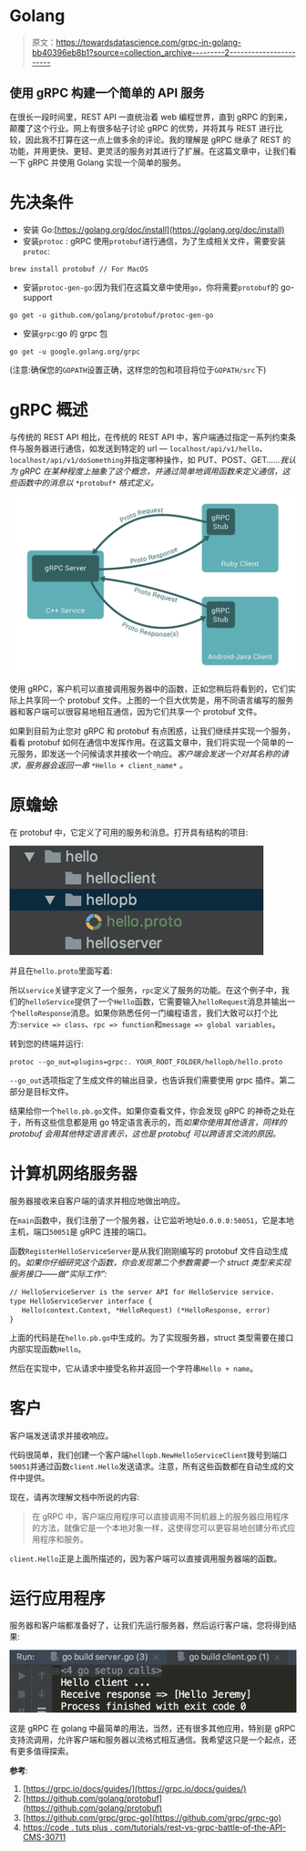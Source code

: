 # Golang

> 原文：<https://towardsdatascience.com/grpc-in-golang-bb40396eb8b1?source=collection_archive---------2----------------------->

## 使用 gRPC 构建一个简单的 API 服务

在很长一段时间里，REST API 一直统治着 web 编程世界，直到 gRPC 的到来，颠覆了这个行业。网上有很多帖子讨论 gRPC 的优势，并将其与 REST 进行比较，因此我不打算在这一点上做多余的评论。我的理解是 gRPC 继承了 REST 的功能，并用更快、更轻、更灵活的服务对其进行了扩展。在这篇文章中，让我们看一下 gRPC 并使用 Golang 实现一个简单的服务。

# 先决条件

*   安装 Go:[https://golang.org/doc/install](https://golang.org/doc/install)
*   安装`protoc` : gRPC 使用`protobuf`进行通信，为了生成相关文件，需要安装`protoc`:

```
brew install protobuf // For MacOS
```

*   安装`protoc-gen-go`:因为我们在这篇文章中使用`go`，你将需要`protobuf`的 go-support

```
go get -u github.com/golang/protobuf/protoc-gen-go
```

*   安装`grpc`:go 的 grpc 包

```
go get -u google.golang.org/grpc
```

(注意:确保您的`GOPATH`设置正确，这样您的包和项目将位于`GOPATH/src`下)

# gRPC 概述

与传统的 REST API 相比，在传统的 REST API 中，客户端通过指定一系列约束条件与服务器进行通信，如发送到特定的 url — `localhost/api/v1/hello`、`localhost/api/v1/doSomething`并指定哪种操作，如 PUT、POST、GET……*我认为 gRPC 在某种程度上抽象了这个概念，并通过简单地调用函数来定义通信，这些函数中的消息以* `*protobuf*` *格式定义。*

![](img/4db2c08760970184265d8b656a9dd196.png)

使用 gRPC，客户机可以直接调用服务器中的函数，正如您稍后将看到的，它们实际上共享同一个 protobuf 文件。上图的一个巨大优势是，用不同语言编写的服务器和客户端可以很容易地相互通信，因为它们共享一个 protobuf 文件。

如果到目前为止您对 gRPC 和 protobuf 有点困惑，让我们继续并实现一个服务，看看 protobuf 如何在通信中发挥作用。在这篇文章中，我们将实现一个简单的一元服务，即发送一个问候请求并接收一个响应。*客户端会发送一个对其名称的请求，服务器会返回一串* `*Hello + client_name*` *。*

# 原蟾蜍

在 protobuf 中，它定义了可用的服务和消息。打开具有结构的项目:

![](img/60769729d7917ffac0ad8c70faf2035c.png)

并且在`hello.proto`里面写着:

所以`service`关键字定义了一个服务，`rpc`定义了服务的功能。在这个例子中，我们的`helloService`提供了一个`Hello`函数，它需要输入`helloRequest`消息并输出一个`helloResponse`消息。如果你熟悉任何一门编程语言，我们大致可以打个比方:`service => class`、`rpc => function`和`message => global variables`。

转到您的终端并运行:

```
protoc --go_out=plugins=grpc:. YOUR_ROOT_FOLDER/hellopb/hello.proto
```

`--go_out`选项指定了生成文件的输出目录，也告诉我们需要使用 grpc 插件。第二部分是目标文件。

结果给你一个`hello.pb.go`文件。如果你查看文件，你会发现 gRPC 的神奇之处在于，所有这些信息都是用 go 特定语言表示的，而*如果你使用其他语言，同样的 protobuf 会用其他特定语言表示，这也是 protobuf 可以跨语言交流的原因。*

# 计算机网络服务器

服务器接收来自客户端的请求并相应地做出响应。

在`main`函数中，我们注册了一个服务器，让它监听地址`0.0.0.0:50051`，它是本地主机，端口`50051`是 gRPC 连接的端口。

函数`RegisterHelloServiceServer`是从我们刚刚编写的 protobuf 文件自动生成的。*如果你仔细研究这个函数，你会发现第二个参数需要一个 struct 类型来实现服务接口——做“实际工作”:*

```
// HelloServiceServer is the server API for HelloService service.
type HelloServiceServer interface {
   Hello(context.Context, *HelloRequest) (*HelloResponse, error)
}
```

上面的代码是在`hello.pb.go`中生成的。为了实现服务器，struct 类型需要在接口内部实现函数`Hello`。

然后在实现中，它从请求中接受名称并返回一个字符串`Hello + name`。

# 客户

客户端发送请求并接收响应。

代码很简单，我们创建一个客户端`hellopb.NewHelloServiceClient`拨号到端口`50051`并通过函数`client.Hello`发送请求。注意，所有这些函数都在自动生成的文件中提供。

现在，请再次理解文档中所说的内容:

> 在 gRPC 中，客户端应用程序可以直接调用不同机器上的服务器应用程序的方法，就像它是一个本地对象一样，这使得您可以更容易地创建分布式应用程序和服务。

`client.Hello`正是上面所描述的，因为客户端可以直接调用服务器端的函数。

# 运行应用程序

服务器和客户端都准备好了，让我们先运行服务器，然后运行客户端，您将得到结果:

![](img/38edc2108c17cd0ca84b256006bbaa9a.png)

这是 gRPC 在 golang 中最简单的用法，当然，还有很多其他应用，特别是 gRPC 支持流调用，允许客户端和服务器以流格式相互通信。我希望这只是一个起点，还有更多值得探索。

**参考**:

1.  [https://grpc.io/docs/guides/](https://grpc.io/docs/guides/)
2.  [https://github.com/golang/protobuf](https://github.com/golang/protobuf)
3.  [https://github.com/grpc/grpc-go](https://github.com/grpc/grpc-go)
4.  [https://code . tuts plus . com/tutorials/rest-vs-grpc-battle-of-the-API-CMS-30711](https://code.tutsplus.com/tutorials/rest-vs-grpc-battle-of-the-apis--cms-30711)